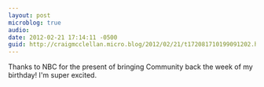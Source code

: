 ```yaml
---
layout: post
microblog: true
audio: 
date: 2012-02-21 17:14:11 -0500
guid: http://craigmcclellan.micro.blog/2012/02/21/t172081710199091202.html
---
```

Thanks to NBC for the present of bringing Community back the week of my birthday! I'm super excited.
